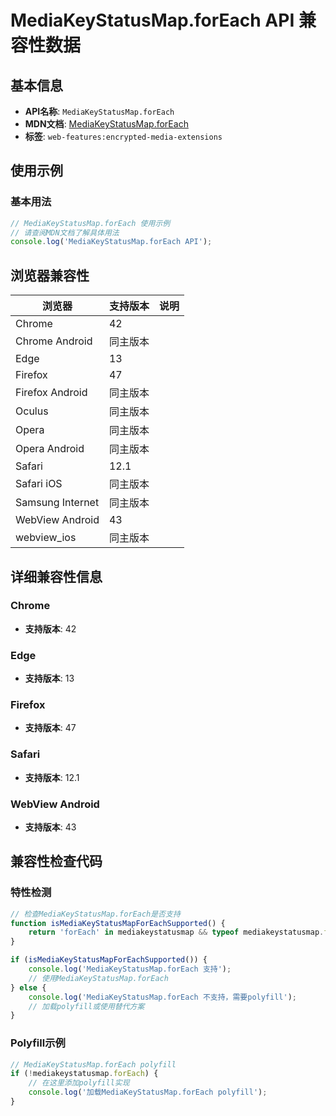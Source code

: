 # MediaKeyStatusMap.forEach API 兼容性数据

## 基本信息

- **API名称**: `MediaKeyStatusMap.forEach`
- **MDN文档**: [MediaKeyStatusMap.forEach](https://developer.mozilla.org/docs/Web/API/MediaKeyStatusMap/forEach)
- **标签**: `web-features:encrypted-media-extensions`

## 使用示例

### 基本用法

```javascript
// MediaKeyStatusMap.forEach 使用示例
// 请查阅MDN文档了解具体用法
console.log('MediaKeyStatusMap.forEach API');
```

## 浏览器兼容性

| 浏览器 | 支持版本 | 说明 |
|--------|----------|------|
| Chrome | 42 |  |
| Chrome Android | 同主版本 |  |
| Edge | 13 |  |
| Firefox | 47 |  |
| Firefox Android | 同主版本 |  |
| Oculus | 同主版本 |  |
| Opera | 同主版本 |  |
| Opera Android | 同主版本 |  |
| Safari | 12.1 |  |
| Safari iOS | 同主版本 |  |
| Samsung Internet | 同主版本 |  |
| WebView Android | 43 |  |
| webview_ios | 同主版本 |  |

## 详细兼容性信息

### Chrome

- **支持版本**: 42

### Edge

- **支持版本**: 13

### Firefox

- **支持版本**: 47

### Safari

- **支持版本**: 12.1

### WebView Android

- **支持版本**: 43

## 兼容性检查代码

### 特性检测

```javascript
// 检查MediaKeyStatusMap.forEach是否支持
function isMediaKeyStatusMapForEachSupported() {
    return 'forEach' in mediakeystatusmap && typeof mediakeystatusmap.forEach === 'function';
}

if (isMediaKeyStatusMapForEachSupported()) {
    console.log('MediaKeyStatusMap.forEach 支持');
    // 使用MediaKeyStatusMap.forEach
} else {
    console.log('MediaKeyStatusMap.forEach 不支持，需要polyfill');
    // 加载polyfill或使用替代方案
}
```

### Polyfill示例

```javascript
// MediaKeyStatusMap.forEach polyfill
if (!mediakeystatusmap.forEach) {
    // 在这里添加polyfill实现
    console.log('加载MediaKeyStatusMap.forEach polyfill');
}
```

